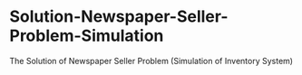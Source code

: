 # Solution-Newspaper-Seller-Problem-Simulation
The Solution of Newspaper Seller Problem (Simulation of Inventory System)
